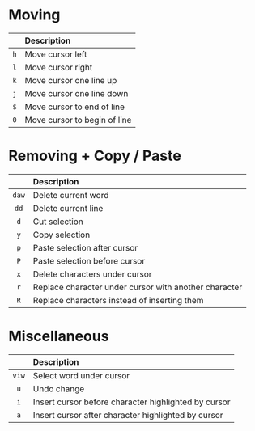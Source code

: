 # Moving

| | Description |
|:-:|:-|
| `h` | Move cursor left |
| `l` | Move cursor right |
| `k` | Move cursor one line up |
| `j` | Move cursor one line down |
| `$` | Move cursor to end of line |
| `0` | Move cursor to begin of line |

# Removing + Copy / Paste

| | Description |
|:-:|:-|
| `daw` | Delete current word |
| `dd` | Delete current line |
| `d` | Cut selection |
| `y` | Copy selection |
| `p` | Paste selection after cursor |
| `P` | Paste selection before cursor |
| `x` | Delete characters under cursor |
| `r` | Replace character under cursor with another character |
| `R` | Replace characters instead of inserting them |

# Miscellaneous

| | Description |
|:-:|:-|
| `viw` | Select word under cursor |
| `u` | Undo change |
| `i` | Insert cursor before character highlighted by cursor |
| `a` | Insert cursor after character highlighted by cursor |

